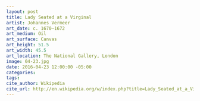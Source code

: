 ```yaml
---
layout: post
title: Lady Seated at a Virginal
artist: Johannes Vermeer
art_date: c. 1670–1672
art_medium: Oil
art_surface: Canvas
art_height: 51.5
art_width: 45.5
art_location: The National Gallery, London
image: 04-23.jpg
date: 2016-04-23 12:00:00 -05:00
categories:
tags:
cite_author: Wikipedia
cite_url: http://en.wikipedia.org/w/index.php?title=Lady_Seated_at_a_Virginal&oldid=600756800
---
```

